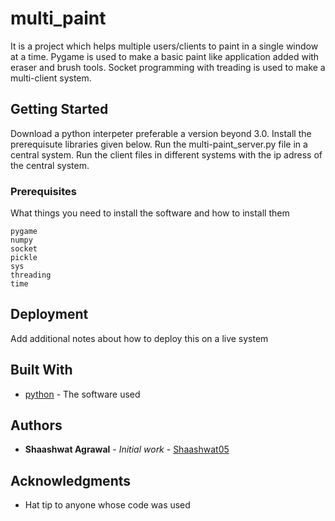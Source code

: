 # multi_paint


It is a project which helps multiple users/clients to paint in a single window at a time. Pygame is used to make a  basic paint like application added with eraser and brush tools. Socket programming with treading is used to make a multi-client system.

## Getting Started

Download a python interpeter preferable a version beyond 3.0. Install the prerequisute libraries given below. Run the multi-paint_server.py file in a central system. Run the client files in different systems with the ip adress of the central system.

### Prerequisites

What things you need to install the software and how to install them

```
pygame
numpy
socket
pickle
sys
threading 
time
```


## Deployment

Add additional notes about how to deploy this on a live system

## Built With

* [python](https://www.python.org/) - The software used

## Authors

* **Shaashwat Agrawal** - *Initial work* - [Shaashwat05](https://github.com/Shaashwat05)


## Acknowledgments

* Hat tip to anyone whose code was used


